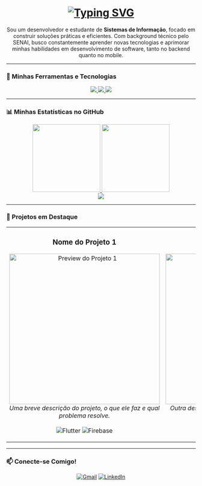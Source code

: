 <p align="center">
  </p>

<h1 align="center">
  <a href="https://git.io/typing-svg">
    <img src="https://readme-typing-svg.herokuapp.com?font=Fira+Code&weight=700&size=25&duration=4000&color=5865F2&center=true&vCenter=true&lines=Olá,+Eu+sou+o+Willian+Guimarães!+%F0%9F%91%8B;Desenvolvedor+em+formação;" alt="Typing SVG">
  </a>
</h1>

<div align="center">
Sou um desenvolvedor e estudante de <strong>Sistemas de Informação</strong>, focado em construir soluções práticas e eficientes. Com background técnico pelo SENAI, busco constantemente aprender novas tecnologias e aprimorar minhas habilidades em desenvolvimento de software, tanto no backend quanto no mobile.
</div>

---

### 🚀 Minhas Ferramentas e Tecnologias

<p align="center">
  <a href="https://skillicons.dev">
    <img src="https://skillicons.dev/icons?i=php,java,python&theme=dark" />
  </a>
  <a href="https://skillicons.dev">
    <img src="https://skillicons.dev/icons?i=flutter&theme=dark" />
  </a>
  <a href="https://skillicons.dev">
    <img src="https://skillicons.dev/icons?i=mysql,git,vscode&theme=dark" />
  </a>
</p>

---

### 📊 Minhas Estatísticas no GitHub

<div align="center">
  <a href="https://github.com/willian-silva01">
    <img height="180em" src="https://github-readme-stats.vercel.app/api?username=willian-silva01&show_icons=true&theme=tokyonight&include_all_commits=true&count_private=true&hide_border=true"/>
    <img height="180em" src="https://github-readme-stats.vercel.app/api/top-langs/?username=willian-silva01&layout=compact&langs_count=7&theme=tokyonight&hide_border=true"/>
  </a>
  <br>
  <img src="https://github-readme-streak-stats.herokuapp.com?user=willian-silva01&theme=tokyonight&hide_border=true" />
</div>

---

### 📌 Projetos em Destaque

<table align="center">
  <tr>
    <td valign="top" width="50%">
      <h3 align="center">Nome do Projeto 1</h3>
      <p align="center">
        <a href="URL_DO_SEU_PROJETO_1">
          <img src="CAMINHO_PARA_IMAGEM_OU_GIF_1" width="400" alt="Preview do Projeto 1"/>
        </a>
        <br>
        <em>Uma breve descrição do projeto, o que ele faz e qual problema resolve.</em>
        <br><br>
        <img src="https://img.shields.io/badge/Flutter-02569B?style=for-the-badge&logo=flutter&logoColor=white" alt="Flutter"/>
        <img src="https://img.shields.io/badge/Firebase-FFCA28?style=for-the-badge&logo=firebase&logoColor=black" alt="Firebase"/>
      </p>
    </td>
    <td valign="top" width="50%">
      <h3 align="center">Nome do Projeto 2</h3>
      <p align="center">
        <a href="URL_DO_SEU_PROJETO_2">
          <img src="CAMINHO_PARA_IMAGEM_OU_GIF_2" width="400" alt="Preview do Projeto 2"/>
        </a>
        <br>
        <em>Outra descrição de projeto, destacando o desafio técnico e o resultado.</em>
        <br><br>
        <img src="https://img.shields.io/badge/PHP-777BB4?style=for-the-badge&logo=php&logoColor=white" alt="PHP"/>
        <img src="https://img.shields.io/badge/MySQL-4479A1?style=for-the-badge&logo=mysql&logoColor=white" alt="MySQL"/>
      </p>
    </td>
  </tr>
</table>

---

### 📫 Conecte-se Comigo!
<p align="center">
  <a href="mailto:willianguimaraes8412@gmail.com"><img src="https://img.shields.io/badge/Gmail-D14836?style=for-the-badge&logo=gmail&logoColor=white" alt="Gmail"/></a>
  <a href="www.linkedin.com/in/willian-guimarães-833385259"><img src="https://img.shields.io/badge/LinkedIn-0077B5?style=for-the-badge&logo=linkedin&logoColor=white" alt="LinkedIn"/></a>
</p>
